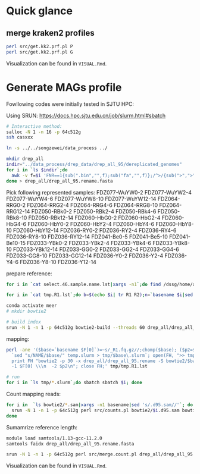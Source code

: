 #

# Quick glance
## merge kraken2 profiles
```bash
perl src/get.kk2.prf.pl P
perl src/get.kk2.prf.pl G
```
Visualization can be found in `VISUAL.Rmd`.

# Generate MAGs profile
Fowllowing codes were initially tested in SJTU HPC:

Using SRUN: https://docs.hpc.sjtu.edu.cn/job/slurm.html#sbatch
```bash
# Interactive method:
salloc -N 1 -n 16 -p 64c512g
ssh casxxx
```

```bash
ln -s ../../songzewei/data_process ../

mkdir drep_all
indir="../data_process/drep_data/drep_all_95/dereplicated_genomes"
for i in `ls $indir`;do
  awk -v f=$i 'FNR==1{sub(".bin","",f);sub("fa","",f)};/^>/{sub(">",">"f,$0)}{print}' $indir/$i
done > drep_all/drep_all_95.rename.fasta


```
Pick following represented samples:
FDZ077-WuYW0-2
FDZ077-WuYW2-4
FDZ077-WuYW4-6
FDZ077-WuYW8-10
FDZ077-WuYW12-14
FDZ064-RRG0-2
FDZ064-RRG2-4
FDZ064-RRG4-6
FDZ064-RRG8-10
FDZ064-RRG12-14
FDZ050-RBk0-2
FDZ050-RBk2-4
FDZ050-RBk4-6
FDZ050-RBk8-10
FDZ050-RBk12-14
FDZ060-HbG0-2
FDZ060-HbG2-4
FDZ060-HbG4-6
FDZ060-HbY0-2
FDZ060-HbY2-4
FDZ060-HbY4-6
FDZ060-HbY8-10
FDZ060-HbY12-14
FDZ036-RY0-2
FDZ036-RY2-4
FDZ036-RY4-6
FDZ036-RY8-10
FDZ036-RY12-14
FDZ041-Be0-5
FDZ041-Be5-10
FDZ041-Be10-15
FDZ033-YBk0-2
FDZ033-YBk2-4
FDZ033-YBk4-6
FDZ033-YBk8-10
FDZ033-YBk12-14
FDZ033-GG0-2
FDZ033-GG2-4
FDZ033-GG4-6
FDZ033-GG8-10
FDZ033-GG12-14
FDZ036-Y0-2
FDZ036-Y2-4
FDZ036-Y4-6
FDZ036-Y8-10
FDZ036-Y12-14

prepare reference:
```bash
for i in `cat select.46.sample.name.lst|xargs -n1`;do find /dssg/home/acct-trench/share/DATA/RAW_Merge -name "$i*R1.fq.gz";done > tmp/tmp.R1.lst

for i in `cat tmp.R1.lst`;do b=$(echo $i| tr R1 R2);n=`basename $i|sed 's/_R1.fq.gz//' `;sed 's/NAME/$n/g;s/PATH1/$i/;s/PATH2/$b/' tmp/temp.slurm > tmp/$n.slurm;done

conda activate meer
# mkdir bowtie2

# build index
srun -N 1 -n 1 -p 64c512g bowtie2-build --threads 60 drep_all/drep_all_95.rename.fasta drep_all/drep_all_95.rename


```

mapping:
```bash
perl -ane '($base=`basename $F[0]`)=~s/_R1.fq.gz//;chomp($base); ($p2=$F[0])=~s/R1/R2/;
  `sed "s/NAME/$base/" temp.slurm > tmp/$base\.slurm`; open(FH, ">> tmp/$base.slurm");
  print FH "bowtie2 -p 30 -x drep_all/drep_all_95.rename -S bowtie2/$base.d95.sam \\
  -1 $F[0] \\\n  -2 $p2\n"; close FH;' tmp/tmp.R1.lst

# run
for i in `ls tmp/*.slurm`;do sbatch sbatch $i; done
```

Count mapping reads:
```bash
for i in  `ls bowtie2/*.sam|xargs -n1 basename|sed 's/.d95.sam//'`; do
  srun -N 1 -n 1 -p 64c512g perl src/counts.pl bowtie2/$i.d95.sam bowtie2/$i.d95.count &
done
```

Sumamrize reference length:
```bash
module load samtools/1.13-gcc-11.2.0
samtools faidx drep_all/drep_all_95.rename.fasta

srun -N 1 -n 1 -p 64c512g perl src/merge.count.pl drep_all/drep_all_95.rename.fasta.fai bowtie2 d95 select33.d95.sum
```

Visualization can be found in `VISUAL.Rmd`.

